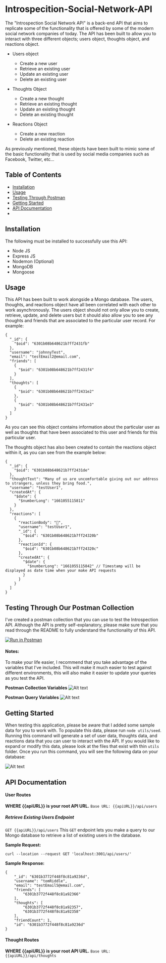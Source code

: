 # Introspecition-Social-Network-API

The "Introspection Social Network API" is a back-end API that aims to replicate some of the functionality that is offered by some of the modern social network companies of today. The API has been built to allow you to interact with three different objects; users object, thoughts object, and reactions object. 

* Users object
    * Create a new user
    * Retrieve an existing user
    * Update an existing user
    * Delete an existing user

* Thoughts Object
    * Create a new thought
    * Retrieve an existing thought
    * Update an existing thought
    * Delete an existing thought

* Reactions Object
    * Create a new reaction
    * Delete an existing reaction

As previously mentioned, these objects have been built to mimic some of the basic functionality that is used by social media companies such as Facebook, Twitter, etc... 

## Table of Contents

* [Installation](#installation)
* [Usage](#usage)
* [Testing Through Postman](#testing-through-our-postman-collection)
* [Getting Started](#getting-started)
* [API Documentation](#api-documentation)
* 


## Installation

The following must be installed to successfully use this API: 
* Node JS
* Express JS
* Nodemon (Optional)
* MongoDB
* Mongoose

## Usage

This API has been built to work alongside a Mongo database. The users, thoughts, and reactions object have all been correlated with each other to work asynchronously. The users object should not only allow you to create, retrieve, update, and delete users but it should also allow you to see any thoughts and friends that are associated to the particular user record. For example: 

```
{
  "_id": {
    "$oid": "6301b08b648621b7ff2431fb"
  },
  "username": "johnnyTest",
  "email": "testEmail2@email.com",
  "friends": [
    {
      "$oid": "6301b08b648621b7ff2431f4"
    }
  ],
  "thoughts": [
    {
      "$oid": "6301b08b648621b7ff2431e2"
    },
    {
      "$oid": "6301b08b648621b7ff2431e3"
    }
  ]
}

```

As you can see this object contains information about the particular user as well as thoughts that have been associated to this user and friends for this particular user. 

The thoughts object has also been created to contain the reactions object within it, as you can see from the example below: 

```
{
  "_id": {
    "$oid": "6301b08b648621b7ff2431de"
  },
  "thoughtText": "Many of us are uncomfortable giving out our address to strangers, unless they bring food.",
  "username": "testUser1",
  "createdAt": {
    "$date": {
      "$numberLong": "1661055115811"
    }
  },
  "reactions": [
    {
      "reactionBody": "🤣",
      "username": "testUser1",
      "_id": {
        "$oid": "6301b08b648621b7ff24320b"
      },
      "reactionId": {
        "$oid": "6301b08b648621b7ff24320c"
      },
      "createdAt": {
        "$date": {
          "$numberLong": "1661055115842" // Timestamp will be displayed as date time when your make API requests 
        }
      }
    }
  ]
}
```

## Testing Through Our Postman Collection

I've created a postman collection that you can use to test the Introspection API. Although the API is pretty self-explanatory, please make sure that you read through the README to fully understand the functionality of this API.

[![Run in Postman](https://run.pstmn.io/button.svg)](https://app.getpostman.com/run-collection/109c14a80e21ef674f84?action=collection%2Fimport)

#### Notes: 

To make your life easier, I recommend that you take advantage of the variables that I've included. This will make it much easier to test against different environments, this will also make it easier to update your queries as you test the API. 

**Postman Collection Variables**
![Alt text](./images/postmanVariables.png "Postman Collection Variables") </br>

**Postman Query Variables**
![Alt text](./images/URLQueries.png "Postman Query Variables") </br>

## Getting Started

When testing this application, please be aware that I added some sample data for you to work with. To populate this data, please run ```node utils/seed```. Running this command will generate a set of user data, thoughts data, and reactions data that you can user to interact with the API. If you would like to expand or modify this data, please look at the files that exist with thin ```utils``` folder. Once you run this command, you will see the following data on your database: 

![Alt text](./images/seedData.png "API Seed Data") </br>

## API Documentation

#### User Routes
**WHERE {{apiURL}} is your root API URL.**
```Base URL: {{apiURL}}/api/users```

##### Retrieve Existing Users Endpoint
```GET {{apiURL}}/api/users```
This ```GET``` endpoint lets you make a query to our Mongo database to retrieve a list of existing users in the database. 

**Sample Request:**
```
curl --location --request GET 'localhost:3001/api/users/'
```

**Sample Response:**
```
{
    "_id": "6301b3772f448f8c81a9236d",
    "username": "tomRiddle",
    "email": "testEmail5@email.com",
    "friends": [
        "6301b3772f448f8c81a92366"
    ],
    "thoughts": [
        "6301b3772f448f8c81a92357",
        "6301b3772f448f8c81a92358"
    ],
    "friendCount": 1,
    "id": "6301b3772f448f8c81a9236d"
}
```

#### Thought Routes
**WHERE {{apiURL}} is your root API URL.**
```Base URL: {{apiURL}}/api/thoughts```